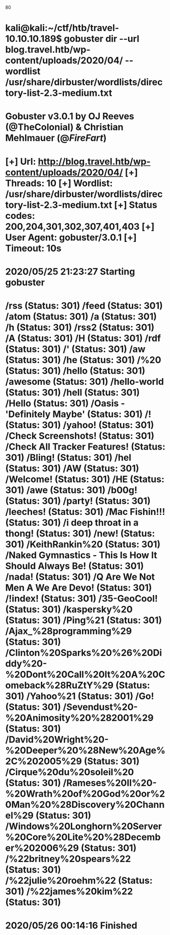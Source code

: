 80

kali@kali:~/ctf/htb/travel-10.10.10.189$ gobuster dir --url blog.travel.htb/wp-content/uploads/2020/04/ --wordlist /usr/share/dirbuster/wordlists/directory-list-2.3-medium.txt
===============================================================
Gobuster v3.0.1
by OJ Reeves (@TheColonial) & Christian Mehlmauer (@_FireFart_)
===============================================================
[+] Url:            http://blog.travel.htb/wp-content/uploads/2020/04/
[+] Threads:        10
[+] Wordlist:       /usr/share/dirbuster/wordlists/directory-list-2.3-medium.txt
[+] Status codes:   200,204,301,302,307,401,403
[+] User Agent:     gobuster/3.0.1
[+] Timeout:        10s
===============================================================
2020/05/25 21:23:27 Starting gobuster
===============================================================
/rss (Status: 301)
/feed (Status: 301)
/atom (Status: 301)
/a (Status: 301)
/h (Status: 301)
/rss2 (Status: 301)
/A (Status: 301)
/H (Status: 301)
/rdf (Status: 301)
/' (Status: 301)
/aw (Status: 301)
/he (Status: 301)
/%20 (Status: 301)
/hello (Status: 301)
/awesome (Status: 301)
/hello-world (Status: 301)
/hell (Status: 301)
/Hello (Status: 301)
/Oasis - 'Definitely Maybe' (Status: 301)
/! (Status: 301)
/yahoo! (Status: 301)
/Check Screenshots! (Status: 301)
/Check All Tracker Features! (Status: 301)
/Bling! (Status: 301)
/hel (Status: 301)
/AW (Status: 301)
/Welcome! (Status: 301)
/HE (Status: 301)
/awe (Status: 301)
/b00g! (Status: 301)
/party! (Status: 301)
/leeches! (Status: 301)
/Mac Fishin!!! (Status: 301)
/i deep throat in a thong! (Status: 301)
/new! (Status: 301)
/KeithRankin%20 (Status: 301)
/Naked Gymnastics - This Is How It Should Always Be! (Status: 301)
/nada! (Status: 301)
/Q Are We Not Men A We Are Devo! (Status: 301)
/!index! (Status: 301)
/35-GeoCool! (Status: 301)
/kaspersky%20 (Status: 301)
/Ping%21 (Status: 301)
/Ajax_%28programming%29 (Status: 301)
/Clinton%20Sparks%20%26%20Diddy%20-%20Dont%20Call%20It%20A%20Comeback%28RuZtY%29 (Status: 301)
/Yahoo%21 (Status: 301)
/Go! (Status: 301)
/Sevendust%20-%20Animosity%20%282001%29 (Status: 301)
/David%20Wright%20-%20Deeper%20%28New%20Age%2C%202005%29 (Status: 301)
/Cirque%20du%20soleil%20 (Status: 301)
/Rameses%20II%20-%20Wrath%20of%20God%20or%20Man%20%28Discovery%20Channel%29 (Status: 301)
/Windows%20Longhorn%20Server%20Core%20Lite%20%28December%202006%29 (Status: 301)
/%22britney%20spears%22 (Status: 301)
/%22julie%20roehm%22 (Status: 301)
/%22james%20kim%22 (Status: 301)
===============================================================
2020/05/26 00:14:16 Finished
===============================================================